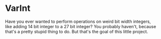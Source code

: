 VarInt
======

Have you ever wanted to perform operations on weird bit width integers, like 
adding 14 bit integer to a 27 bit integer? You probably haven't, because 
that's a pretty stupid thing to do. But that's the goal of this little
project. 
